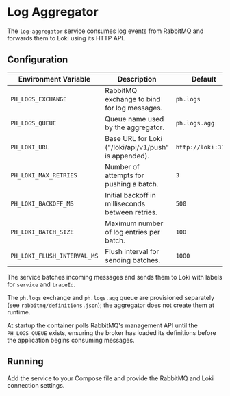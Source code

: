 # Log Aggregator

The `log-aggregator` service consumes log events from RabbitMQ and forwards them to Loki using its HTTP API.

## Configuration

| Environment Variable | Description | Default |
|---------------------|-------------|---------|
| `PH_LOGS_EXCHANGE`  | RabbitMQ exchange to bind for log messages. | `ph.logs` |
| `PH_LOGS_QUEUE`     | Queue name used by the aggregator. | `ph.logs.agg` |
| `PH_LOKI_URL`       | Base URL for Loki ("/loki/api/v1/push" is appended). | `http://loki:3100` |
| `PH_LOKI_MAX_RETRIES` | Number of attempts for pushing a batch. | `3` |
| `PH_LOKI_BACKOFF_MS` | Initial backoff in milliseconds between retries. | `500` |
| `PH_LOKI_BATCH_SIZE` | Maximum number of log entries per batch. | `100` |
| `PH_LOKI_FLUSH_INTERVAL_MS` | Flush interval for sending batches. | `1000` |

The service batches incoming messages and sends them to Loki with labels for `service` and `traceId`.

The `ph.logs` exchange and `ph.logs.agg` queue are provisioned separately (see `rabbitmq/definitions.json`); the aggregator does not create them at runtime.

At startup the container polls RabbitMQ's management API until the `PH_LOGS_QUEUE` exists, ensuring the broker has loaded its definitions before the application begins consuming messages.

## Running

Add the service to your Compose file and provide the RabbitMQ and Loki connection settings.
